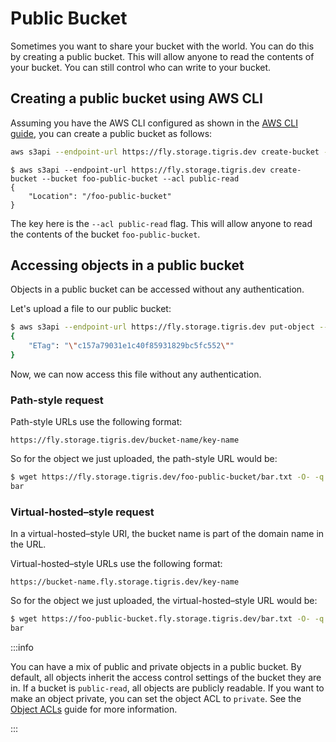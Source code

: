 # Public Bucket

Sometimes you want to share your bucket with the world. You can do this by
creating a public bucket. This will allow anyone to read the contents of your
bucket. You can still control who can write to your bucket.

## Creating a public bucket using AWS CLI

Assuming you have the AWS CLI configured as shown in the
[AWS CLI guide](../sdks/s3/aws-cli.md), you can create a public bucket as
follows:

```bash
aws s3api --endpoint-url https://fly.storage.tigris.dev create-bucket --bucket foo-public-bucket --acl public-read
```

```text
$ aws s3api --endpoint-url https://fly.storage.tigris.dev create-bucket --bucket foo-public-bucket --acl public-read
{
    "Location": "/foo-public-bucket"
}
```

The key here is the `--acl public-read` flag. This will allow anyone to read the
contents of the bucket `foo-public-bucket`.

## Accessing objects in a public bucket

Objects in a public bucket can be accessed without any authentication.

Let's upload a file to our public bucket:

```bash
$ aws s3api --endpoint-url https://fly.storage.tigris.dev put-object --bucket foo-public-bucket --key bar.txt --body bar.txt
{
    "ETag": "\"c157a79031e1c40f85931829bc5fc552\""
}
```

Now, we can now access this file without any authentication.

### Path-style request

Path-style URLs use the following format:

```text
https://fly.storage.tigris.dev/bucket-name/key-name
```

So for the object we just uploaded, the path-style URL would be:

```bash
$ wget https://fly.storage.tigris.dev/foo-public-bucket/bar.txt -O- -q
bar
```

### Virtual-hosted–style request

In a virtual-hosted–style URI, the bucket name is part of the domain name in the
URL.

Virtual-hosted–style URLs use the following format:

```text
https://bucket-name.fly.storage.tigris.dev/key-name
```

So for the object we just uploaded, the virtual-hosted–style URL would be:

```bash
$ wget https://foo-public-bucket.fly.storage.tigris.dev/bar.txt -O- -q
bar
```

:::info

You can have a mix of public and private objects in a public bucket. By default,
all objects inherit the access control settings of the bucket they are in. If a
bucket is `public-read`, all objects are publicly readable. If you want to make
an object private, you can set the object ACL to `private`. See the
[Object ACLs](../objects/acl.md) guide for more information.

:::
